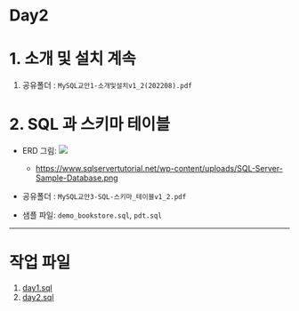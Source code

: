# Day2

# 1. 소개 및 설치 계속

1. 공유폴더 : `MySQL교안1-소개및설치v1_2(202208).pdf`


# 2. SQL 과 스키마 테이블

 - ERD 그림: <img src='https://www.sqlservertutorial.net/wp-content/uploads/SQL-Server-Sample-Database.png'>
    - https://www.sqlservertutorial.net/wp-content/uploads/SQL-Server-Sample-Database.png

 - 공유폴더 : `MySQL교안3-SQL-스키마_테이블v1_2.pdf`
 - 샘플 파일: `demo_bookstore.sql`, `pdt.sql`


---
# 작업 파일

1. [day1.sql](day1.sql)
2. [day2.sql](day2.sql)

